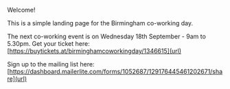 Welcome!

This is a simple landing page for the Birmingham co-working day.

The next co-working event is on Wednesday 18th September - 9am to 5.30pm. Get your ticket here: [https://buytickets.at/birminghamcoworkingday/1346615](url)

Sign up to the mailing list here: [https://dashboard.mailerlite.com/forms/1052687/129176445461202671/share](url)
